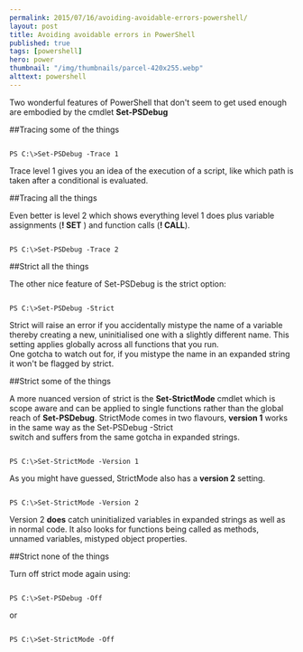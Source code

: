 ```yaml
---
permalink: 2015/07/16/avoiding-avoidable-errors-powershell/
layout: post
title: Avoiding avoidable errors in PowerShell
published: true
tags: [powershell]
hero: power
thumbnail: "/img/thumbnails/parcel-420x255.webp"
alttext: powershell
---
```


Two wonderful features of PowerShell that don't seem to get used enough are embodied by the
cmdlet **Set-PSDebug**

##Tracing some of the things

```

PS C:\>Set-PSDebug -Trace 1

```

Trace level 1 gives you an idea of the execution of a script, like which path is taken after a
conditional is evaluated.

##Tracing all the things

Even better is level 2 which shows everything level 1 does plus variable assignments (**! SET** ) and function calls
(**! CALL**).

```

PS C:\>Set-PSDebug -Trace 2

```

##Strict all the things

The other nice feature of Set-PSDebug is the strict option:

```

PS C:\>Set-PSDebug -Strict

```

Strict will raise an error if you accidentally mistype the name of a variable
thereby creating a new, uninitialised one with a slightly different name.
This setting applies globally across all functions that you run.  
One gotcha to watch out for, if you mistype the name in an expanded string it
won't be flagged by strict.

##Strict some of the things

A more nuanced version of strict is the **Set-StrictMode** cmdlet which is scope aware
and can be applied to single functions rather than the global reach of **Set-PSDebug**.
StrictMode comes in two flavours, **version 1** works in the same way as the Set-PSDebug -Strict  
switch and suffers from the same gotcha in expanded strings.

```

PS C:\>Set-StrictMode -Version 1

```

As you might have guessed, StrictMode also has a **version 2** setting.

```

PS C:\>Set-StrictMode -Version 2

```

Version 2 **does** catch uninitialized variables in expanded strings as well as in normal code. It also
looks for functions being called as methods, unnamed variables, mistyped object properties.

##Strict none of the things

Turn off strict mode again using:

```

PS C:\>Set-PSDebug -Off

```

or

```

PS C:\>Set-StrictMode -Off

```
